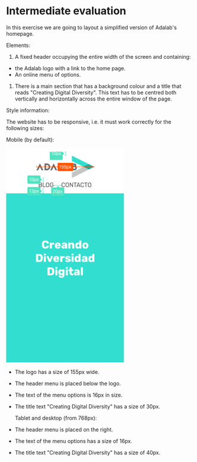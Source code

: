 # Intermediate evaluation

In this exercise we are going to layout a simplified version of Adalab's homepage.

Elements:

1. A fixed header occupying the entire width of the screen and containing:

- the Adalab logo with a link to the home page.
- An online menu of options.

1. There is a main section that has a background colour and a title that reads "Creating Digital Diversity". This text has to be centred both vertically and horizontally across the entire window of the page.

Style information:

The website has to be responsive, i.e. it must work correctly for the following sizes:

Mobile (by default):

![](./images/mobile-version.png)

- The logo has a size of 155px wide.
- The header menu is placed below the logo.
- The text of the menu options is 16px in size.
- The title text "Creating Digital Diversity" has a size of 30px.

  Tablet and desktop (from 768px):

- The header menu is placed on the right.
- The text of the menu options has a size of 16px.
- The title text "Creating Digital Diversity" has a size of 40px.
